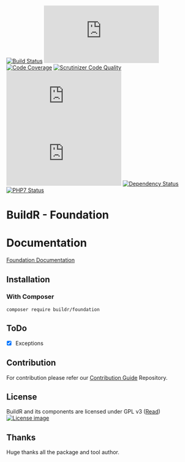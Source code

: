 [![Build Status](http://ci.zolli.hu/job/Foundation/badge/icon)](http://ci.zolli.hu/job/Foundation/)
[![Build Stability](http://status.buildr-framework.io/buildstatus/status_modules.php?jobName=Foundation&type=stability)](http://ci.zolli.hu/job/Foundation/)
[![Code Coverage](https://scrutinizer-ci.com/g/BuildrPHP/Foundation/badges/coverage.png?b=master)](https://scrutinizer-ci.com/g/BuildrPHP/Foundation/?branch=master)
[![Scrutinizer Code Quality](https://scrutinizer-ci.com/g/BuildrPHP/Foundation/badges/quality-score.png?b=master)](https://scrutinizer-ci.com/g/BuildrPHP/Foundation/?branch=master)
[![Test Results](http://status.buildr-framework.io/buildstatus/status_modules.php?jobName=Foundation&type=tests)](http://ci.zolli.hu/job/Foundation/)
[![CRAP Report](http://status.buildr-framework.io/buildstatus/status_modules.php?jobName=Foundation&type=crap)](http://ci.zolli.hu/job/Foundation/)
[![Dependency Status](https://www.versioneye.com/user/projects/567d97c5a7c90e00350004db/badge.svg?style=flat)](https://www.versioneye.com/user/projects/567d97c5a7c90e00350004db)
[![PHP7 Status](https://img.shields.io/badge/PHP7-tested-8892BF.svg)](https://github.com/BuildrPHP/Foundation)

# BuildR - Foundation

# Documentation

[Foundation Documentation](https://docs.zolli.hu/display/BCFO)

## Installation

### With Composer

```
composer require buildr/foundation
```

## ToDo

 - [X] Exceptions

## Contribution

For contribution please refer our [Contribution Guide](https://github.com/BuildrPHP/Coding-Standard") Repository.

## License

BuildR and its components are licensed under GPL v3 ([Read](https://raw.githubusercontent.com/BuildrPHP/Foundation/master/LICENSE.md))
[![License image](http://gplv3.fsf.org/gplv3-88x31.png)]()

## Thanks

Huge thanks all the package and tool author.
